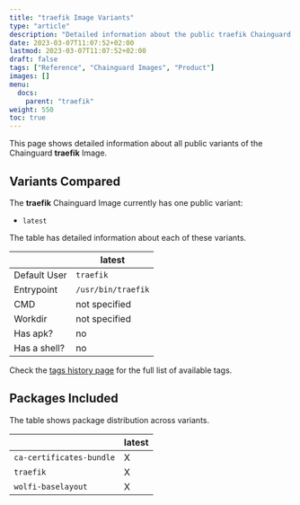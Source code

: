 ```yaml
---
title: "traefik Image Variants"
type: "article"
description: "Detailed information about the public traefik Chainguard Image variants"
date: 2023-03-07T11:07:52+02:00
lastmod: 2023-03-07T11:07:52+02:00
draft: false
tags: ["Reference", "Chainguard Images", "Product"]
images: []
menu:
  docs:
    parent: "traefik"
weight: 550
toc: true
---
```


This page shows detailed information about all public variants of the Chainguard **traefik** Image.

## Variants Compared
The **traefik** Chainguard Image currently has one public variant: 

- `latest`

The table has detailed information about each of these variants.

|              | latest             |
|--------------|--------------------|
| Default User | `traefik`          |
| Entrypoint   | `/usr/bin/traefik` |
| CMD          | not specified      |
| Workdir      | not specified      |
| Has apk?     | no                 |
| Has a shell? | no                 |

Check the [tags history page](/chainguard/chainguard-images/reference/traefik/tags_history/) for the full list of available tags.

## Packages Included
The table shows package distribution across variants.

|                          | latest |
|--------------------------|--------|
| `ca-certificates-bundle` | X      |
| `traefik`                | X      |
| `wolfi-baselayout`       | X      |
